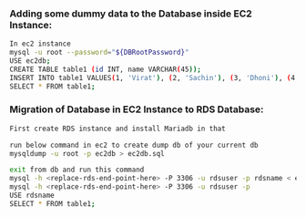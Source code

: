 
### Adding some dummy data to the Database inside EC2 Instance:
```bash
In ec2 instance 
mysql -u root --password="${DBRootPassword}"
USE ec2db;
CREATE TABLE table1 (id INT, name VARCHAR(45));
INSERT INTO table1 VALUES(1, 'Virat'), (2, 'Sachin'), (3, 'Dhoni'), (4, 'ABD');
SELECT * FROM table1;
```
### Migration of Database in EC2 Instance to RDS Database:

```bash
First create RDS instance and install Mariadb in that

run below command in ec2 to create dump db of your current db
mysqldump -u root -p ec2db > ec2db.sql

exit from db and run this command 
mysql -h <replace-rds-end-point-here> -P 3306 -u rdsuser -p rdsname < ec2db.sql
mysql -h <replace-rds-end-point-here> -P 3306 -u rdsuser -p
USE rdsname
SELECT * FROM table1;
```



